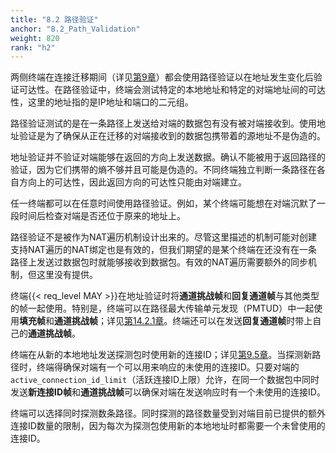 ```yaml
---
title: "8.2 路径验证"
anchor: "8.2_Path_Validation"
weight: 820
rank: "h2"
---
```


两侧终端在连接迁移期间（详见[第9章]()）都会使用路径验证以在地址发生变化后验证可达性。在路径验证中，终端会测试特定的本地地址和特定的对端地址间的可达性，这里的地址指的是IP地址和端口的二元组。

路径验证测试的是在一条路径上发送给对端的数据包有没有被对端接收到。使用地址验证是为了确保从正在迁移的对端接收到的数据包携带着的源地址不是伪造的。

地址验证并不验证对端能够在返回的方向上发送数据。确认不能被用于返回路径的验证，因为它们携带的熵不够并且可能是伪造的。不同终端独立判断一条路径在各自方向上的可达性，因此返回方向的可达性只能由对端建立。

任一终端都可以在任意时间使用路径验证。例如，某个终端可能想在对端沉默了一段时间后检查对端是否还位于原来的地址上。

路径验证不是被作为NAT遍历机制设计出来的。尽管这里描述的机制可能对创建支持NAT遍历的NAT绑定也是有效的，但我们期望的是某个终端在还没有在一条路径上发送过数据包时就能够接收到数据包。有效的NAT遍历需要额外的同步机制，但这里没有提供。

终端{{< req_level MAY >}}在地址验证时将**通道挑战帧**和**回复通道帧**与其他类型的帧一起使用。特别是，终端可以在路径最大传输单元发现（PMTUD）中一起使用**填充帧**和**通道挑战帧**；详见[第14.2.1章]()。终端还可以在发送**回复通道帧**时带上自己的**通道挑战帧**。

终端在从新的本地地址发送探测包时使用新的连接ID；详见[第9.5章]()。当探测新路径时，终端得确保对端有一个可以用来响应的未使用的连接ID。只要对端的`active_connection_id_limit`（活跃连接ID上限）允许，在同一个数据包中同时发送**新连接ID帧**和**通道挑战帧**可以确保对端在发送响应时有一个未使用的连接ID。

终端可以选择同时探测数条路径。同时探测的路径数量受到对端目前已提供的额外连接ID数量的限制，因为每次为探测包使用新的本地地址时都需要一个未曾使用的连接ID。
